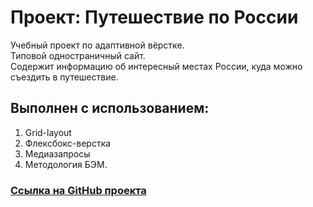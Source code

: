 # Проект: Путешествие по России

Учебный проект по адаптивной вёрстке.  
Типовой одностраничный сайт.  
Содержит информацию об интересный местах России, куда можно съездить в путешествие.

## Выполнен с использованием:

1. Grid-layout
2. Флексбокс-верстка
3. Медиазапросы
4. Методология БЭМ.

### [Ссылка на GitHub проекта](https://github.com/OneOfHerSisters/russian-travel)
